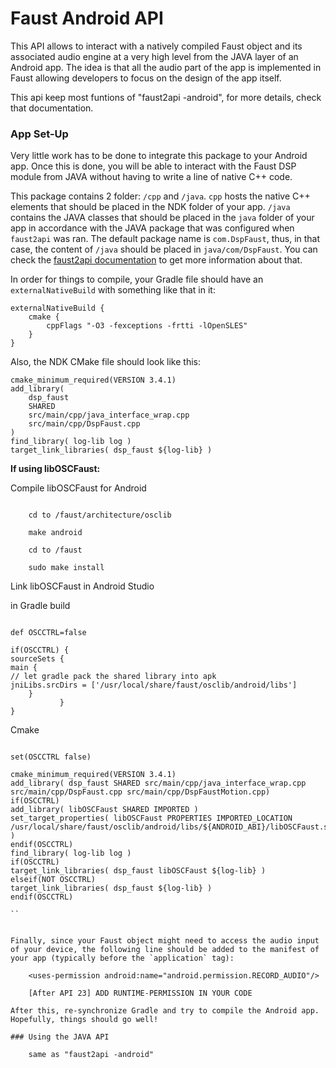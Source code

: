# Faust Android API

This API allows to interact with a natively compiled Faust object and its associated audio engine at a very high level from the JAVA layer of an Android app. The idea is that all the audio part of the app is implemented in Faust allowing developers to focus on the design of the app itself. 

This api keep most funtions of "faust2api -android", for more details, check that documentation.

### App Set-Up

Very little work has to be done to integrate this package to your Android app. Once this is done, you will be able to interact with the Faust DSP module from JAVA without having to write a line of native C++ code.

This package contains 2 folder: `/cpp` and `/java`. `cpp` hosts the native C++ elements that should be placed in the NDK folder of your app. `/java` contains the JAVA classes that should be placed in the `java` folder of your app in accordance with the JAVA package that was configured when `faust2api` was ran. The default package name is `com.DspFaust`, thus, in that case, the content of `/java` should be placed in `java/com/DspFaust`. You can check the [faust2api documentation](https://ccrma.stanford.edu/~rmichon/faust2api/) to get more information about that. 

In order for things to compile, your Gradle file should have an `externalNativeBuild` with something like that in it:

```
externalNativeBuild {
	cmake {
		cppFlags "-O3 -fexceptions -frtti -lOpenSLES"
	}
}
```

Also, the NDK CMake file should look like this:

```
cmake_minimum_required(VERSION 3.4.1)
add_library( 
	dsp_faust 
	SHARED 
	src/main/cpp/java_interface_wrap.cpp 
	src/main/cpp/DspFaust.cpp 
)
find_library( log-lib log )
target_link_libraries( dsp_faust ${log-lib} )

```

****If using libOSCFaust:****

Compile libOSCFaust for Android

```

    cd to /faust/architecture/osclib

    make android

    cd to /faust

    sudo make install

```

Link libOSCFaust in Android Studio

in Gradle build

```

def OSCCTRL=false

if(OSCCTRL) {
sourceSets {
main {
// let gradle pack the shared library into apk
jniLibs.srcDirs = ['/usr/local/share/faust/osclib/android/libs']
    }
           }
}

```

Cmake

```

set(OSCCTRL false)

cmake_minimum_required(VERSION 3.4.1)
add_library( dsp_faust SHARED src/main/cpp/java_interface_wrap.cpp src/main/cpp/DspFaust.cpp src/main/cpp/DspFaustMotion.cpp)
if(OSCCTRL)
add_library( libOSCFaust SHARED IMPORTED )
set_target_properties( libOSCFaust PROPERTIES IMPORTED_LOCATION /usr/local/share/faust/osclib/android/libs/${ANDROID_ABI}/libOSCFaust.so )
endif(OSCCTRL)
find_library( log-lib log )
if(OSCCTRL)
target_link_libraries( dsp_faust libOSCFaust ${log-lib} )
elseif(NOT OSCCTRL)
target_link_libraries( dsp_faust ${log-lib} )
endif(OSCCTRL)

``


Finally, since your Faust object might need to access the audio input of your device, the following line should be added to the manifest of your app (typically before the `application` tag):

	<uses-permission android:name="android.permission.RECORD_AUDIO"/>

    [After API 23] ADD RUNTIME-PERMISSION IN YOUR CODE

After this, re-synchronize Gradle and try to compile the Android app. Hopefully, things should go well!

### Using the JAVA API

    same as "faust2api -android"

